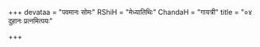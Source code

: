 +++
devataa = "पवमानः सोमः"
RShiH = "मेध्यातिथिः"
ChandaH = "गायत्री"
title = "०४ दुहानः प्रत्नमित्पयः"

+++
